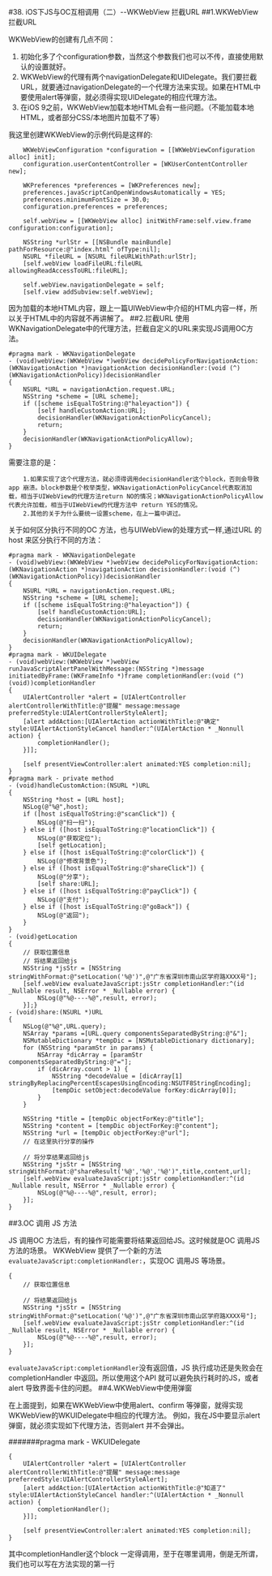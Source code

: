 #38. iOS下JS与OC互相调用（二）--WKWebView 拦截URL
##1.WKWebView 拦截URL

WKWebView的创建有几点不同：
1. 初始化多了个configuration参数，当然这个参数我们也可以不传，直接使用默认的设置就好。
2. WKWebView的代理有两个navigationDelegate和UIDelegate。我们要拦截URL，就要通过navigationDelegate的一个代理方法来实现。如果在HTML中要使用alert等弹窗，就必须得实现UIDelegate的相应代理方法。
3. 在iOS 9之前，WKWebView加载本地HTML会有一些问题。（不能加载本地HTML，或者部分CSS/本地图片加载不了等）

我这里创建WKWebView的示例代码是这样的:

```
    WKWebViewConfiguration *configuration = [[WKWebViewConfiguration alloc] init];
    configuration.userContentController = [WKUserContentController new];

    WKPreferences *preferences = [WKPreferences new];
    preferences.javaScriptCanOpenWindowsAutomatically = YES;
    preferences.minimumFontSize = 30.0;
    configuration.preferences = preferences;

    self.webView = [[WKWebView alloc] initWithFrame:self.view.frame configuration:configuration];

    NSString *urlStr = [[NSBundle mainBundle] pathForResource:@"index.html" ofType:nil];
    NSURL *fileURL = [NSURL fileURLWithPath:urlStr];
    [self.webView loadFileURL:fileURL allowingReadAccessToURL:fileURL];

    self.webView.navigationDelegate = self;
    [self.view addSubview:self.webView];
```
因为加载的本地HTML内容，跟上一篇UIWebView中介绍的HTML内容一样，所以关于HTML中的内容就不再讲解了。
##2.拦截URL
使用WKNavigationDelegate中的代理方法，拦截自定义的URL来实现JS调用OC方法。


```
#pragma mark - WKNavigationDelegate
- (void)webView:(WKWebView *)webView decidePolicyForNavigationAction:(WKNavigationAction *)navigationAction decisionHandler:(void (^)(WKNavigationActionPolicy))decisionHandler
{
    NSURL *URL = navigationAction.request.URL;
    NSString *scheme = [URL scheme];
    if ([scheme isEqualToString:@"haleyaction"]) {
        [self handleCustomAction:URL];
        decisionHandler(WKNavigationActionPolicyCancel);
        return;
    }
    decisionHandler(WKNavigationActionPolicyAllow);
}
```
需要注意的是：

```
    1.如果实现了这个代理方法，就必须得调用decisionHandler这个block，否则会导致app 崩溃。block参数是个枚举类型，WKNavigationActionPolicyCancel代表取消加载，相当于UIWebView的代理方法return NO的情况；WKNavigationActionPolicyAllow代表允许加载，相当于UIWebView的代理方法中 return YES的情况。
    2.其他的关于为什么要统一设置scheme，在上一篇中讲过。
```

关于如何区分执行不同的OC 方法，也与UIWebView的处理方式一样,通过URL 的host 来区分执行不同的方法：

```
#pragma mark - WKNavigationDelegate
- (void)webView:(WKWebView *)webView decidePolicyForNavigationAction:(WKNavigationAction *)navigationAction decisionHandler:(void (^)(WKNavigationActionPolicy))decisionHandler
{
    NSURL *URL = navigationAction.request.URL;
    NSString *scheme = [URL scheme];
    if ([scheme isEqualToString:@"haleyaction"]) {
        [self handleCustomAction:URL];
        decisionHandler(WKNavigationActionPolicyCancel);
        return;
    }
    decisionHandler(WKNavigationActionPolicyAllow);
}
#pragma mark - WKUIDelegate
- (void)webView:(WKWebView *)webView runJavaScriptAlertPanelWithMessage:(NSString *)message initiatedByFrame:(WKFrameInfo *)frame completionHandler:(void (^)(void))completionHandler
{
    UIAlertController *alert = [UIAlertController alertControllerWithTitle:@"提醒" message:message preferredStyle:UIAlertControllerStyleAlert];
    [alert addAction:[UIAlertAction actionWithTitle:@"确定" style:UIAlertActionStyleCancel handler:^(UIAlertAction * _Nonnull action) {
        completionHandler();
    }]];
    
    [self presentViewController:alert animated:YES completion:nil];
}
#pragma mark - private method
- (void)handleCustomAction:(NSURL *)URL
{
    NSString *host = [URL host];
    NSLog(@"%@",host);
    if ([host isEqualToString:@"scanClick"]) {
        NSLog(@"扫一扫");
    } else if ([host isEqualToString:@"locationClick"]) {
        NSLog(@"获取定位");
        [self getLocation];
    } else if ([host isEqualToString:@"colorClick"]) {
        NSLog(@"修改背景色");
    } else if ([host isEqualToString:@"shareClick"]) {
        NSLog(@"分享");
        [self share:URL];
    } else if ([host isEqualToString:@"payClick"]) {
        NSLog(@"支付");
    } else if ([host isEqualToString:@"goBack"]) {
        NSLog(@"返回");
    }
}
- (void)getLocation
{
    // 获取位置信息
    // 将结果返回给js
    NSString *jsStr = [NSString stringWithFormat:@"setLocation('%@')",@"广东省深圳市南山区学府路XXXX号"];
    [self.webView evaluateJavaScript:jsStr completionHandler:^(id _Nullable result, NSError * _Nullable error) {
        NSLog(@"%@----%@",result, error);
    }];}
- (void)share:(NSURL *)URL
{
    NSLog(@"%@",URL.query);
    NSArray *params =[URL.query componentsSeparatedByString:@"&"];
    NSMutableDictionary *tempDic = [NSMutableDictionary dictionary];
    for (NSString *paramStr in params) {
        NSArray *dicArray = [paramStr componentsSeparatedByString:@"="];
        if (dicArray.count > 1) {
            NSString *decodeValue = [dicArray[1] stringByReplacingPercentEscapesUsingEncoding:NSUTF8StringEncoding];
            [tempDic setObject:decodeValue forKey:dicArray[0]];
        }
    }
    
    NSString *title = [tempDic objectForKey:@"title"];
    NSString *content = [tempDic objectForKey:@"content"];
    NSString *url = [tempDic objectForKey:@"url"];
    // 在这里执行分享的操作
    
    // 将分享结果返回给js
    NSString *jsStr = [NSString stringWithFormat:@"shareResult('%@','%@','%@')",title,content,url];
    [self.webView evaluateJavaScript:jsStr completionHandler:^(id _Nullable result, NSError * _Nullable error) {
        NSLog(@"%@----%@",result, error);
    }];
}
```
##3.OC 调用 JS 方法

JS 调用OC 方法后，有的操作可能需要将结果返回给JS。这时候就是OC 调用JS 方法的场景。
WKWebView 提供了一个新的方法`evaluateJavaScript:completionHandler:`，实现OC 调用JS 等场景。


```- (void)getLocation
{
    // 获取位置信息

    // 将结果返回给js
    NSString *jsStr = [NSString stringWithFormat:@"setLocation('%@')",@"广东省深圳市南山区学府路XXXX号"];
    [self.webView evaluateJavaScript:jsStr completionHandler:^(id _Nullable result, NSError * _Nullable error) {
        NSLog(@"%@----%@",result, error);
    }];
}

```
`evaluateJavaScript:completionHandler`没有返回值，JS 执行成功还是失败会在completionHandler 中返回。所以使用这个API 就可以避免执行耗时的JS，或者alert 导致界面卡住的问题。
##4.WKWebView中使用弹窗

在上面提到，如果在WKWebView中使用alert、confirm 等弹窗，就得实现WKWebView的WKUIDelegate中相应的代理方法。
例如，我在JS中要显示alert 弹窗，就必须实现如下代理方法，否则alert 并不会弹出。

#######pragma mark - WKUIDelegate

```- (void)webView:(WKWebView *)webView runJavaScriptAlertPanelWithMessage:(NSString *)message initiatedByFrame:(WKFrameInfo *)frame completionHandler:(void (^)(void))completionHandler
{
    UIAlertController *alert = [UIAlertController alertControllerWithTitle:@"提醒" message:message preferredStyle:UIAlertControllerStyleAlert];
    [alert addAction:[UIAlertAction actionWithTitle:@"知道了" style:UIAlertActionStyleCancel handler:^(UIAlertAction * _Nonnull action) {
        completionHandler();
    }]];

    [self presentViewController:alert animated:YES completion:nil];
}
```
其中completionHandler这个block 一定得调用，至于在哪里调用，倒是无所谓，我们也可以写在方法实现的第一行

